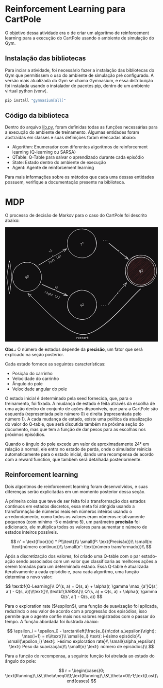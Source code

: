 # Reinforcement Learning para CartPole

O objetivo dessa atividade era o de criar um algoritmo de reinforcement learning para a execução do CartPole usando o ambiente de simulação do Gym.

## Instalação das bibliotecas

Para inciar a atividade, foi necessário fazer a instalação das bibliotecas do Gym que permitissem o uso do ambiente de simulação pré configurado. A versão mais atualizada do Gym se chama Gymnasium, e essa distribuição foi instalada usando o instalador de pacotes pip, dentro de um ambiente virtual python (venv).

```bash
pip install "gymnasium[all]"
```

## Código da biblioteca

Dentro do arquivo [lib.py](./lib.py), foram definidas todas as funções necessárias para a execução do ambiente de treinamento. Algumas entidades foram abstraídas em classes e suas definições foram elencadas abaixo:

- Algorithm: Enumerador com diferentes algoritmos de reinforcement learning (Q-learning ou SARSA)
- QTable: Q-Table para salvar o aprendizado durante cada episódio
- State: Estado dentro do ambiente de execução
- Agent: Agente de reinforcement learning

Para mais informações sobre os métodos que cada uma dessas entidades possuem, verifique a documentação presente na biblioteca. 

# MDP 

O processo de decisão de Markov para o caso do CartPole foi descrito abaixo:

![](./img/MDP.png)

**Obs.:** O número de estados depende da **precisão**, um fator que será explicado na seção posterior.

Cada estado fornece as seguintes características:

- Posição do carrinho
- Velocidade do carrinho
- Ângulo do pole
- Velocidade angular do pole

O estado inicial é determinado pela seed fornecida, que, para o treinamento, foi fixada. A mudança de estado é feita através da escolha de uma ação dentro do conjunto de ações disponíveis, que para a CartPole são esquerda (representada pelo número 0) e direita (representada pelo número 1). A cada mudança de estado, existe uma política da atualização do valor do Q-table, que será discutida também na próxima seção do documento, mas que tem a função de dar pesos para as escolhas nos próximos episódios.

Quando o ângulo do pole excede um valor de aproximadamente 24° em relação à normal, ele entra no estado de perda, onde o simulador reinicia automaticamente para o estado inicial, dando uma recompensa de acordo com a reward function, que também será detalhada posteriormente.

## Reinforcement learning

Dois algoritmos de reinforcement learning foram desenvolvidos, e suas diferenças serão explicitadas em um momento posterior dessa seção.

A primeira coisa que teve de ser feita foi a transformação dos estados contínuos em estados discretos, essa meta foi atingida usando a transformação de números reais em números inteiros usando o arredondamento, como todos os valores eram números relativamente pequenos (com mínimo -5 e máximo 5), um parâmetro **precisão** foi adicionado, ele multiplica todos os valores para aumentar o número de estados inteiros possíveis.

$$
n' = \text{floor}(n) * P\\\text{}\\
\small{P: \text{Precisão}}\\
\small{n: \text{número contínuo}}\\
\small{n': \text{número transformado}}\\
$$

Após a discretização dos valores, foi criado uma Q-table com o par estado-ação sendo associados com um valor que classificaria as melhores ações a serem tomadas para um determinado estado. Essa Q-table é atualizada iterativamente a cada episódio e, para cada algoritmo, uma função determina o novo valor:

$$
\textbf{Q-Learning}\\
Q'(s, a) = Q(s, a) + \alpha(r, \gamma \max_{a'}Q(s', a') - Q(s, a))\\\text{}\\
\textbf{SARSA}\\
Q'(s, a) = Q(s, a) + \alpha(r, \gamma Q(s', a') - Q(s, a))
$$

Para o exploration rate ($\espilon$), uma função de suavização foi aplicada, reduzindo o seu valor de acordo com a progressão dos episódios, isso permite que o agente confie mais nos valores registrados com o passar do tempo. A função abordada foi ilustrada abaixo:

$$
\epsilon_i = \epsilon_0 - \arctan\left(\frac{e_i}{n\cdot a_\epsilon}\right); \max(i+1) = n\\\text{}\\
\small{e_i} \text{: i-ésimo episódio}\\
\small{\epsilon_i} \text{: i-ésimo exploration rate}\\
\small{\alpha_\epsilon} \text{: Peso da suavização}\\
\small{n} \text{: número de episódios}\\
$$

Para a função de recompensa, a seguinte função foi atrelada ao estado do ângulo do pole:

$$
r = \begin{cases}0; \text{Running}\,\&\,\theta\neq0\\1;\text{Running}\,\&\,\theta=0\\-1;\text{Lost}\end{cases}
$$
